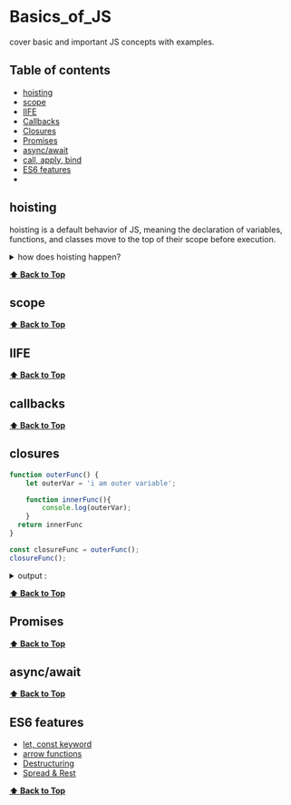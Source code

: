 # Basics_of_JS
cover basic and important JS concepts with examples.

## <a id="table-of-contenst"> Table of contents  </a> 


- [hoisting](#hoisting)                                                                                  
- [scope](#scope)                                                 
- [IIFE](#IIFE)
- [Callbacks](#callbacks)
- [Closures](#closures)
- [Promises](#promises)
- [async/await](#async/await)
- [call, apply, bind](#call-apply-bind)
- [ES6 features](#es6-features)
- 

## hoisting

hoisting is a default behavior of JS, meaning the declaration of variables, functions, and classes move to the top of their scope before execution.
<details>
  <summary>
      how does hoisting happen?
  </summary>
  During run time, javascript code is interpreted in a minimum of 2 cycles
  1st phase - completion or compilation.
  2nd phase - execution.
  
  [full article](https://sidhujaspreet963.medium.com/advance-javascript-why-hoisting-3db74309e674)
  
</details>

**[⬆ Back to Top](#table-of-contents)**

## scope

**[⬆ Back to Top](#table-of-contents)**

## IIFE

**[⬆ Back to Top](#table-of-contents)**

## callbacks


**[⬆ Back to Top](#table-of-contents)**

## closures

```javascript
function outerFunc() {
    let outerVar = 'i am outer variable';

    function innerFunc(){
        console.log(outerVar);
    }
  return innerFunc
}

const closureFunc = outerFunc();
closureFunc();
```
<details>
  <summary>
  output :
  </summary>
  
  ```javascript
  i am outer variable
  ```
</details>

**[⬆ Back to Top](#table-of-contents)**

## Promises

**[⬆ Back to Top](#table-of-contents)**

## async/await

**[⬆ Back to Top](#table-of-contents)**

## ES6 features

- [let, const keyword](#let-const-keyword)
- [arrow functions](#arrow-function)
- [Destructuring](#desturturing)
- [Spread & Rest](#spread-rest) 

**[⬆ Back to Top](#table-of-contents)**
